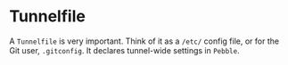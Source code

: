 # Tunnelfile

A `Tunnelfile` is very important. Think of it as a `/etc/` config file, or for the Git user, `.gitconfig`. It declares tunnel-wide settings in `Pebble`.
